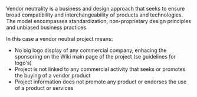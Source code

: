 Vendor neutrality is a business and design approach that seeks to ensure broad compatibility and interchangeability of products and technologies. The model encompasses standardization, non-proprietary design principles and unbiased business practices.

In this case a vendor neutral project means:
*  No big logo display of any commercial company, enhacing the sponsoring on the Wiki main page of the project (se guidelines for logo's)
*  Project is not linked to any commercial activity that seeks or promotes the buying of a vendor product
*  Project information does not promote any product or endorses the use of a product or services 
